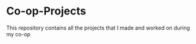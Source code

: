 # Co-op-Projects
This repository contains all the projects that I made and worked on during my co-op
